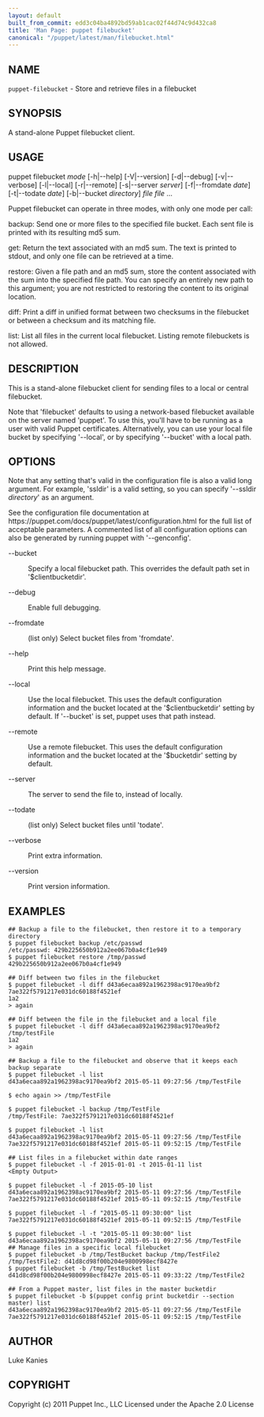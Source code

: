 ```yaml
---
layout: default
built_from_commit: edd3c04ba4892bd59ab1cac02f44d74c9d432ca8
title: 'Man Page: puppet filebucket'
canonical: "/puppet/latest/man/filebucket.html"
---
```


<div class='mp'>
<h2 id="NAME">NAME</h2>
<p class="man-name">
  <code>puppet-filebucket</code> - <span class="man-whatis">Store and retrieve files in a filebucket</span>
</p>

<h2 id="SYNOPSIS">SYNOPSIS</h2>

<p>A stand-alone Puppet filebucket client.</p>

<h2 id="USAGE">USAGE</h2>

<p>puppet filebucket <var>mode</var> [-h|--help] [-V|--version] [-d|--debug]
  [-v|--verbose] [-l|--local] [-r|--remote] [-s|--server <var>server</var>]
  [-f|--fromdate <var>date</var>] [-t|--todate <var>date</var>] [-b|--bucket <var>directory</var>]
  <var>file</var> <var>file</var> ...</p>

<p>Puppet filebucket can operate in three modes, with only one mode per call:</p>

<p>backup:
  Send one or more files to the specified file bucket. Each sent file is
  printed with its resulting md5 sum.</p>

<p>get:
  Return the text associated with an md5 sum. The text is printed to
  stdout, and only one file can be retrieved at a time.</p>

<p>restore:
  Given a file path and an md5 sum, store the content associated with
  the sum into the specified file path. You can specify an entirely new
  path to this argument; you are not restricted to restoring the content
  to its original location.</p>

<p>diff:
  Print a diff in unified format between two checksums in the filebucket
  or between a checksum and its matching file.</p>

<p>list:
  List all files in the current local filebucket. Listing remote
  filebuckets is not allowed.</p>

<h2 id="DESCRIPTION">DESCRIPTION</h2>

<p>This is a stand-alone filebucket client for sending files to a local or
central filebucket.</p>

<p>Note that 'filebucket' defaults to using a network-based filebucket
available on the server named 'puppet'. To use this, you'll have to be
running as a user with valid Puppet certificates. Alternatively, you can
use your local file bucket by specifying '--local', or by specifying
'--bucket' with a local path.</p>

<h2 id="OPTIONS">OPTIONS</h2>

<p>Note that any setting that's valid in the configuration
file is also a valid long argument. For example, 'ssldir' is a valid
setting, so you can specify '--ssldir <var>directory</var>' as an
argument.</p>

<p>See the configuration file documentation at
https://puppet.com/docs/puppet/latest/configuration.html for the
full list of acceptable parameters. A commented list of all
configuration options can also be generated by running puppet with
'--genconfig'.</p>

<dl>
<dt>--bucket</dt><dd><p>Specify a local filebucket path. This overrides the default path
set in '$clientbucketdir'.</p></dd>
<dt class="flush">--debug</dt><dd><p>Enable full debugging.</p></dd>
<dt>--fromdate</dt><dd><p>(list only) Select bucket files from 'fromdate'.</p></dd>
<dt class="flush">--help</dt><dd><p>Print this help message.</p></dd>
<dt class="flush">--local</dt><dd><p>Use the local filebucket. This uses the default configuration
information and the bucket located at the '$clientbucketdir'
setting by default. If '--bucket' is set, puppet uses that
path instead.</p></dd>
<dt>--remote</dt><dd><p>Use a remote filebucket. This uses the default configuration
information and the bucket located at the '$bucketdir' setting
by default.</p></dd>
<dt>--server</dt><dd><p>The server to send the file to, instead of locally.</p></dd>
<dt>--todate</dt><dd><p>(list only) Select bucket files until 'todate'.</p></dd>
<dt>--verbose</dt><dd><p>Print extra information.</p></dd>
<dt>--version</dt><dd><p>Print version information.</p></dd>
</dl>


<h2 id="EXAMPLES">EXAMPLES</h2>

<pre><code>## Backup a file to the filebucket, then restore it to a temporary directory
$ puppet filebucket backup /etc/passwd
/etc/passwd: 429b225650b912a2ee067b0a4cf1e949
$ puppet filebucket restore /tmp/passwd 429b225650b912a2ee067b0a4cf1e949

## Diff between two files in the filebucket
$ puppet filebucket -l diff d43a6ecaa892a1962398ac9170ea9bf2 7ae322f5791217e031dc60188f4521ef
1a2
&gt; again

## Diff between the file in the filebucket and a local file
$ puppet filebucket -l diff d43a6ecaa892a1962398ac9170ea9bf2 /tmp/testFile
1a2
&gt; again

## Backup a file to the filebucket and observe that it keeps each backup separate
$ puppet filebucket -l list
d43a6ecaa892a1962398ac9170ea9bf2 2015-05-11 09:27:56 /tmp/TestFile

$ echo again &gt;&gt; /tmp/TestFile

$ puppet filebucket -l backup /tmp/TestFile
/tmp/TestFile: 7ae322f5791217e031dc60188f4521ef

$ puppet filebucket -l list
d43a6ecaa892a1962398ac9170ea9bf2 2015-05-11 09:27:56 /tmp/TestFile
7ae322f5791217e031dc60188f4521ef 2015-05-11 09:52:15 /tmp/TestFile

## List files in a filebucket within date ranges
$ puppet filebucket -l -f 2015-01-01 -t 2015-01-11 list
&lt;Empty Output>

$ puppet filebucket -l -f 2015-05-10 list
d43a6ecaa892a1962398ac9170ea9bf2 2015-05-11 09:27:56 /tmp/TestFile
7ae322f5791217e031dc60188f4521ef 2015-05-11 09:52:15 /tmp/TestFile

$ puppet filebucket -l -f "2015-05-11 09:30:00" list
7ae322f5791217e031dc60188f4521ef 2015-05-11 09:52:15 /tmp/TestFile

$ puppet filebucket -l -t "2015-05-11 09:30:00" list
d43a6ecaa892a1962398ac9170ea9bf2 2015-05-11 09:27:56 /tmp/TestFile
## Manage files in a specific local filebucket
$ puppet filebucket -b /tmp/TestBucket backup /tmp/TestFile2
/tmp/TestFile2: d41d8cd98f00b204e9800998ecf8427e
$ puppet filebucket -b /tmp/TestBucket list
d41d8cd98f00b204e9800998ecf8427e 2015-05-11 09:33:22 /tmp/TestFile2

## From a Puppet master, list files in the master bucketdir
$ puppet filebucket -b $(puppet config print bucketdir --section master) list
d43a6ecaa892a1962398ac9170ea9bf2 2015-05-11 09:27:56 /tmp/TestFile
7ae322f5791217e031dc60188f4521ef 2015-05-11 09:52:15 /tmp/TestFile
</code></pre>

<h2 id="AUTHOR">AUTHOR</h2>

<p>Luke Kanies</p>

<h2 id="COPYRIGHT">COPYRIGHT</h2>

<p>Copyright (c) 2011 Puppet Inc., LLC Licensed under the Apache 2.0 License</p>

</div>
